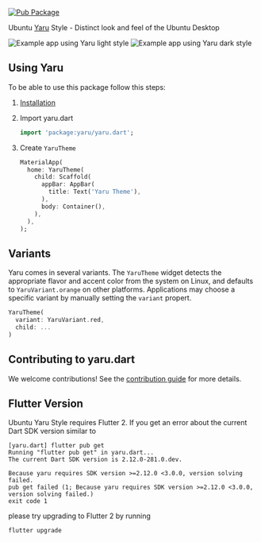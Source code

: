 [![Pub Package](https://img.shields.io/pub/v/yaru.svg)](https://pub.dev/packages/yaru)

Ubuntu [Yaru](https://github.com/ubuntu/yaru) Style - Distinct look and feel of the Ubuntu Desktop

![Example app using Yaru light style](https://raw.githubusercontent.com/ubuntu/yaru.dart/main/doc/readme/screenshot_light.png)
![Example app using Yaru dark style](https://raw.githubusercontent.com/ubuntu/yaru.dart/main/doc/readme/screenshot_dark.png)

## Using Yaru
To be able to use this package follow this steps:
1. [Installation](https://pub.dev/packages/yaru/install)
2. Import yaru.dart
   
    ```dart
    import 'package:yaru/yaru.dart';
    ```
3. Create `YaruTheme`
   
    ```dart
    MaterialApp(
      home: YaruTheme(
        child: Scaffold(
          appBar: AppBar(
            title: Text('Yaru Theme'),
          ),
          body: Container(),
        ),
      ),
    );
    ```

## Variants

Yaru comes in several variants. The `YaruTheme` widget detects the appropriate
flavor and accent color from the system on Linux, and defaults to `YaruVariant.orange`
on other platforms. Applications may choose a specific variant by manually
setting the `variant` propert.

   ```dart
   YaruTheme(
     variant: YaruVariant.red,
     child: ...
   )
   ```

## Contributing to yaru.dart

We welcome contributions! See the [contribution guide](CONTRIBUTING.md) for more details.

## Flutter Version

Ubuntu Yaru Style requires Flutter 2. If you get an error about the current Dart SDK version similar to


```
[yaru.dart] flutter pub get
Running "flutter pub get" in yaru.dart...                       
The current Dart SDK version is 2.12.0-281.0.dev.

Because yaru requires SDK version >=2.12.0 <3.0.0, version solving failed.
pub get failed (1; Because yaru requires SDK version >=2.12.0 <3.0.0, version solving failed.)
exit code 1
```

please try upgrading to Flutter 2 by running 

```
flutter upgrade
```
